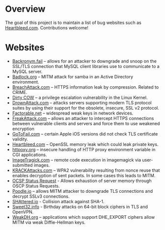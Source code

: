 # Overview

The goal of this project is to maintain a list of bug websites such as [Heartbleed.com](http://heartbleed.com). Contributions welcome!

# Websites

* [Backronym.fail](http://backronym.fail/) – allows for an attacker to downgrade and snoop on the SSL/TLS connection that MySQL client libraries use to communicate to a MySQL server.
* [Badlock.org](http://badlock.org/) – MITM attack for samba in an Active Directory environment.
* [BreachAttack.com](http://breachattack.com/) – HTTPS information leak by compression. Related to CRIME.
* [Dirty COW](https://dirtycow.ninja) – a privilege escalation vulnerability in the Linux Kernel. 
* [DrownAttack.com](https://drownattack.com/) – attacks servers supporting modern TLS protocol suites by using their support for the obsolete, insecure, SSL v2 protocol.
* [Factorable.net](https://factorable.net/) – widespread weak keys in network devices.
* [FreakAttack.com](https://freakattack.com/) – allows an attacker to intercept HTTPS connections between vulnerable clients and servers and force them to use weakened encryption
* [GoToFail.com](https://gotofail.com/) – certain Apple iOS versions did not check TLS certificate validity.
* [Heartbleed.com](http://heartbleed.com) – OpenSSL memory leak which could leak private keys.
* [httpoxy.org](https://httpoxy.org/) – insecure handling of HTTP proxy environment variable in CGI applications.
* [ImageTragick.com](https://imagetragick.com/) – remote code execution in imagemagick via user-submitted images.
* [KRACKAttacks.com](https://krackattacks.com/) – WPA2 vulnerability resulting from nonce reuse that enables decryption of sent packets. In some cases this leads to MITM.
* [OCSP Status Request](http://security.360.cn/cve/CVE-2016-6304/) - Allows exhaustion of server memory through OSCP Status Requests. 
* [Poodle.io](https://poodle.io/) – allows MITM attacker to downgrade TLS connections and decrypt SSLv3 connections.
* [SHAttered.io](https://shattered.io) - Collision attack against SHA-1.
* [Sweet32.info](https://sweet32.info/) - Birthday attacks on 64-bit block ciphers in TLS and OpenVPN.
* [WeakDH.org](https://weakdh.org/) – applications which support DHE_EXPORT ciphers allow MITM via weak Diffie-Hellman keys.
